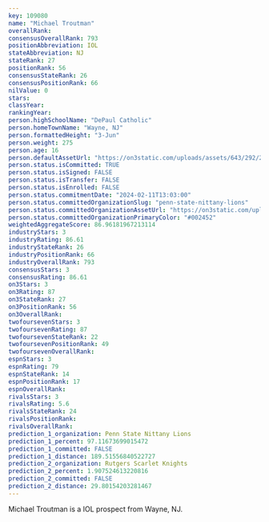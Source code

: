 ```yaml
---
key: 109080
name: "Michael Troutman"
overallRank: 
consensusOverallRank: 793
positionAbbreviation: IOL
stateAbbreviation: NJ
stateRank: 27
positionRank: 56
consensusStateRank: 26
consensusPositionRank: 66
nilValue: 0
stars: 
classYear: 
rankingYear: 
person.highSchoolName: "DePaul Catholic"
person.homeTownName: "Wayne, NJ"
person.formattedHeight: "3-Jun"
person.weight: 275
person.age: 16
person.defaultAssetUrl: "https://on3static.com/uploads/assets/643/292/292643.png"
person.status.isCommitted: TRUE
person.status.isSigned: FALSE
person.status.isTransfer: FALSE
person.status.isEnrolled: FALSE
person.status.commitmentDate: "2024-02-11T13:03:00"
person.status.committedOrganizationSlug: "penn-state-nittany-lions"
person.status.committedOrganizationAssetUrl: "https://on3static.com/uploads/assets/800/149/149800.svg"
person.status.committedOrganizationPrimaryColor: "#002452"
weightedAggregateScore: 86.96181967213114
industryStars: 3
industryRating: 86.61
industryStateRank: 26
industryPositionRank: 66
industryOverallRank: 793
consensusStars: 3
consensusRating: 86.61
on3Stars: 3
on3Rating: 87
on3StateRank: 27
on3PositionRank: 56
on3OverallRank: 
twofoursevenStars: 3
twofoursevenRating: 87
twofoursevenStateRank: 22
twofoursevenPositionRank: 49
twofoursevenOverallRank: 
espnStars: 3
espnRating: 79
espnStateRank: 14
espnPositionRank: 17
espnOverallRank: 
rivalsStars: 3
rivalsRating: 5.6
rivalsStateRank: 24
rivalsPositionRank: 
rivalsOverallRank: 
prediction_1_organization: Penn State Nittany Lions
prediction_1_percent: 97.11673699015472
prediction_1_committed: FALSE
prediction_1_distance: 189.51556840522727
prediction_2_organization: Rutgers Scarlet Knights
prediction_2_percent: 1.907524613220816
prediction_2_committed: FALSE
prediction_2_distance: 29.80154203281467
---
```

Michael Troutman is a IOL prospect from Wayne, NJ.